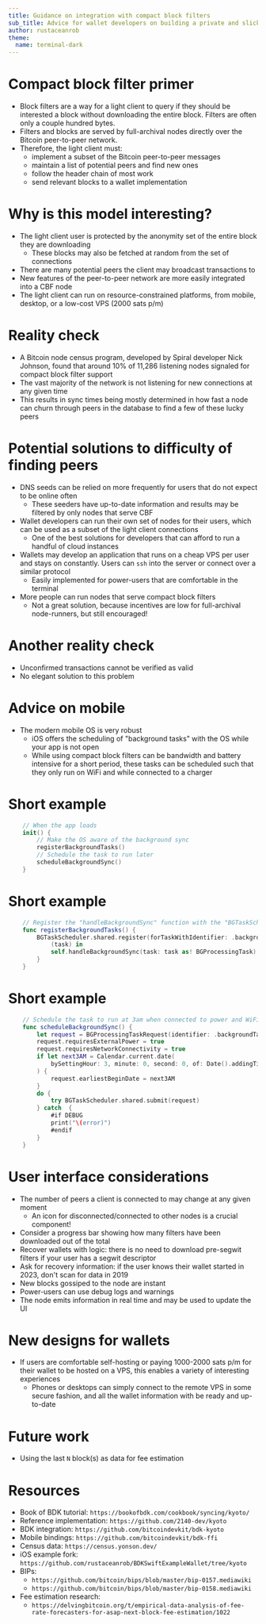 ```yaml
---
title: Guidance on integration with compact block filters
sub_title: Advice for wallet developers on building a private and slick user experience
author: rustaceanrob
theme:
  name: terminal-dark
---
```


# Compact block filter primer

- Block filters are a way for a light client to query if they should be interested a block without downloading the entire block. Filters are often only a couple hundred bytes.
- Filters and blocks are served by full-archival nodes directly over the Bitcoin peer-to-peer network.
- Therefore, the light client must:
  - implement a subset of the Bitcoin peer-to-peer messages
  - maintain a list of potential peers and find new ones
  - follow the header chain of most work
  - send relevant blocks to a wallet implementation

<!-- end_slide -->

# Why is this model interesting?

- The light client user is protected by the anonymity set of the entire block they are downloading
  - These blocks may also be fetched at random from the set of connections
- There are many potential peers the client may broadcast transactions to
- New features of the peer-to-peer network are more easily integrated into a CBF node
- The light client can run on resource-constrained platforms, from mobile, desktop, or a low-cost VPS (2000 sats p/m)

<!-- end_slide -->

# Reality check

- A Bitcoin node census program, developed by Spiral developer Nick Johnson, found that around 10% of 11,286 listening nodes signaled for compact block filter support
- The vast majority of the network is not listening for new connections at any given time
- This results in sync times being mostly determined in how fast a node can churn through peers in the database to find a few of these lucky peers

<!-- end_slide -->

# Potential solutions to difficulty of finding peers

- DNS seeds can be relied on more frequently for users that do not expect to be online often 
  - These seeders have up-to-date information and results may be filtered by only nodes that serve CBF
- Wallet developers can run their own set of nodes for their users, which can be used as a subset of the light client connections
  - One of the best solutions for developers that can afford to run a handful of cloud instances
- Wallets may develop an application that runs on a cheap VPS per user and stays on constantly. Users can `ssh` into the server or connect over a similar protocol
  - Easily implemented for power-users that are comfortable in the terminal
- More people can run nodes that serve compact block filters
  - Not a great solution, because incentives are low for full-archival node-runners, but still encouraged!

<!-- end_slide -->

# Another reality check

- Unconfirmed transactions cannot be verified as valid
- No elegant solution to this problem

<!-- end_slide -->

# Advice on mobile

- The modern mobile OS is very robust
  - iOS offers the scheduling of "background tasks" with the OS while your app is not open
  - While using compact block filters can be bandwidth and battery intensive for a short period, these tasks can be scheduled such that they only run on WiFi and while connected to a charger

<!-- end_slide -->

# Short example

```swift
    // When the app loads
    init() {
        // Make the OS aware of the background sync
        registerBackgroundTasks()
        // Schedule the task to run later
        scheduleBackgroundSync()
    }
```

<!-- end_slide -->

# Short example

```swift
    // Register the "handleBackgroundSync" function with the "BGTaskScheduler"
    func registerBackgroundTasks() {
        BGTaskScheduler.shared.register(forTaskWithIdentifier: .backgroundTaskName, using: nil) {
            (task) in
            self.handleBackgroundSync(task: task as! BGProcessingTask)
        }
    }
```
<!-- end_slide -->

# Short example

```swift
    // Schedule the task to run at 3am when connected to power and WiFi
    func scheduleBackgroundSync() {
        let request = BGProcessingTaskRequest(identifier: .backgroundTaskName)
        request.requiresExternalPower = true
        request.requiresNetworkConnectivity = true
        if let next3AM = Calendar.current.date(
            bySettingHour: 3, minute: 0, second: 0, of: Date().addingTimeInterval(60)
        ) {
            request.earliestBeginDate = next3AM
        }
        do {
            try BGTaskScheduler.shared.submit(request)
        } catch  {
            #if DEBUG
            print("\(error)")
            #endif
        }
    }
```
<!-- end_slide -->

# User interface considerations

- The number of peers a client is connected to may change at any given moment
    - An icon for disconnected/connected to other nodes is a crucial component!
- Consider a progress bar showing how many filters have been downloaded out of the total
- Recover wallets with logic: there is no need to download pre-segwit filters if your user has a segwit descriptor
- Ask for recovery information: if the user knows their wallet started in 2023, don't scan for data in 2019
- New blocks gossiped to the node are instant
- Power-users can use debug logs and warnings
- The node emits information in real time and may be used to update the UI

<!-- end_slide -->

# New designs for wallets

- If users are comfortable self-hosting or paying 1000-2000 sats p/m for their wallet to be hosted on a VPS, this enables a variety of interesting experiences
    - Phones or desktops can simply connect to the remote VPS in some secure fashion, and all the wallet information with be ready and up-to-date

<!-- end_slide -->

# Future work

- Using the last `N` block(s) as data for fee estimation

# Resources

- Book of BDK tutorial: `https://bookofbdk.com/cookbook/syncing/kyoto/`
- Reference implementation: `https://github.com/2140-dev/kyoto`
- BDK integration: `https://github.com/bitcoindevkit/bdk-kyoto`
- Mobile bindings: `https://github.com/bitcoindevkit/bdk-ffi`
- Census data: `https://census.yonson.dev/`
- iOS example fork: `https://github.com/rustaceanrob/BDKSwiftExampleWallet/tree/kyoto`
- BIPs:
  - `https://github.com/bitcoin/bips/blob/master/bip-0157.mediawiki`
  - `https://github.com/bitcoin/bips/blob/master/bip-0158.mediawiki`
- Fee estimation research:
  - `https://delvingbitcoin.org/t/empirical-data-analysis-of-fee-rate-forecasters-for-asap-next-block-fee-estimation/1022`

<!-- end_slide -->
